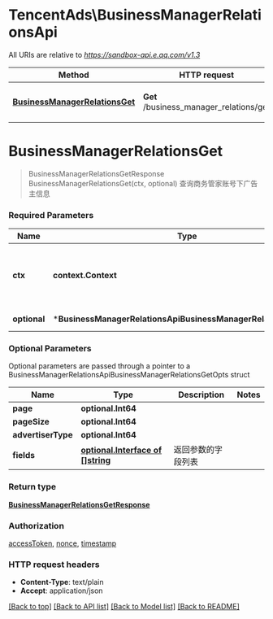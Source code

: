 # TencentAds\BusinessManagerRelationsApi

All URIs are relative to *https://sandbox-api.e.qq.com/v1.3*

Method | HTTP request | Description
------------- | ------------- | -------------
[**BusinessManagerRelationsGet**](BusinessManagerRelationsApi.md#BusinessManagerRelationsGet) | **Get** /business_manager_relations/get | 查询商务管家账号下广告主信息


# **BusinessManagerRelationsGet**
> BusinessManagerRelationsGetResponse BusinessManagerRelationsGet(ctx, optional)
查询商务管家账号下广告主信息

### Required Parameters

Name | Type | Description  | Notes
------------- | ------------- | ------------- | -------------
 **ctx** | **context.Context** | context for authentication, logging, cancellation, deadlines, tracing, etc.
 **optional** | ***BusinessManagerRelationsApiBusinessManagerRelationsGetOpts** | optional parameters | nil if no parameters

### Optional Parameters
Optional parameters are passed through a pointer to a BusinessManagerRelationsApiBusinessManagerRelationsGetOpts struct

Name | Type | Description  | Notes
------------- | ------------- | ------------- | -------------
 **page** | **optional.Int64**|  | 
 **pageSize** | **optional.Int64**|  | 
 **advertiserType** | **optional.Int64**|  | 
 **fields** | [**optional.Interface of []string**](string.md)| 返回参数的字段列表 | 

### Return type

[**BusinessManagerRelationsGetResponse**](BusinessManagerRelationsGetResponse.md)

### Authorization

[accessToken](../README.md#accessToken), [nonce](../README.md#nonce), [timestamp](../README.md#timestamp)

### HTTP request headers

 - **Content-Type**: text/plain
 - **Accept**: application/json

[[Back to top]](#) [[Back to API list]](../README.md#documentation-for-api-endpoints) [[Back to Model list]](../README.md#documentation-for-models) [[Back to README]](../README.md)

